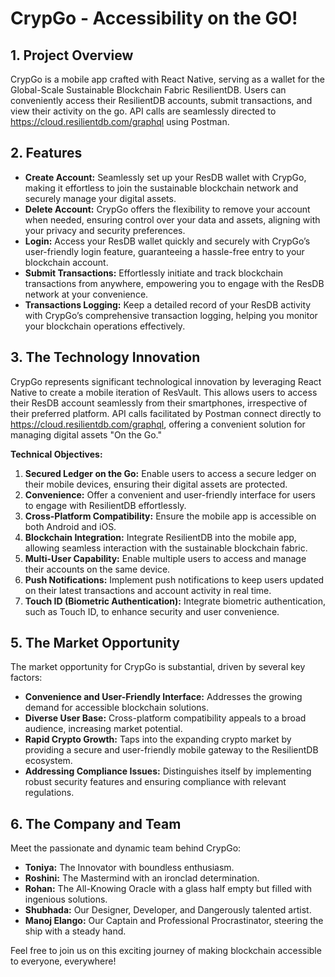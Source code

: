 # CrypGo - Accessibility on the GO!

## 1. Project Overview
CrypGo is a mobile app crafted with React Native, serving as a wallet for the Global-Scale Sustainable Blockchain Fabric ResilientDB. Users can conveniently access their ResilientDB accounts, submit transactions, and view their activity on the go. API calls are seamlessly directed to https://cloud.resilientdb.com/graphql using Postman.

## 2. Features
- **Create Account:** Seamlessly set up your ResDB wallet with CrypGo, making it effortless to join the sustainable blockchain network and securely manage your digital assets.
- **Delete Account:** CrypGo offers the flexibility to remove your account when needed, ensuring control over your data and assets, aligning with your privacy and security preferences.
- **Login:** Access your ResDB wallet quickly and securely with CrypGo’s user-friendly login feature, guaranteeing a hassle-free entry to your blockchain account.
- **Submit Transactions:** Effortlessly initiate and track blockchain transactions from anywhere, empowering you to engage with the ResDB network at your convenience.
- **Transactions Logging:** Keep a detailed record of your ResDB activity with CrypGo’s comprehensive transaction logging, helping you monitor your blockchain operations effectively.

## 3. The Technology Innovation
CrypGo represents significant technological innovation by leveraging React Native to create a mobile iteration of ResVault. This allows users to access their ResDB account seamlessly from their smartphones, irrespective of their preferred platform. API calls facilitated by Postman connect directly to https://cloud.resilientdb.com/graphql, offering a convenient solution for managing digital assets "On the Go."

**Technical Objectives:**
1. **Secured Ledger on the Go:** Enable users to access a secure ledger on their mobile devices, ensuring their digital assets are protected.
2. **Convenience:** Offer a convenient and user-friendly interface for users to engage with ResilientDB effortlessly.
3. **Cross-Platform Compatibility:** Ensure the mobile app is accessible on both Android and iOS.
4. **Blockchain Integration:** Integrate ResilientDB into the mobile app, allowing seamless interaction with the sustainable blockchain fabric.
5. **Multi-User Capability:** Enable multiple users to access and manage their accounts on the same device.
6. **Push Notifications:** Implement push notifications to keep users updated on their latest transactions and account activity in real time.
7. **Touch ID (Biometric Authentication):** Integrate biometric authentication, such as Touch ID, to enhance security and user convenience.

## 5. The Market Opportunity
The market opportunity for CrypGo is substantial, driven by several key factors:
- **Convenience and User-Friendly Interface:** Addresses the growing demand for accessible blockchain solutions.
- **Diverse User Base:** Cross-platform compatibility appeals to a broad audience, increasing market potential.
- **Rapid Crypto Growth:** Taps into the expanding crypto market by providing a secure and user-friendly mobile gateway to the ResilientDB ecosystem.
- **Addressing Compliance Issues:** Distinguishes itself by implementing robust security features and ensuring compliance with relevant regulations.

## 6. The Company and Team
Meet the passionate and dynamic team behind CrypGo:
- **Toniya:** The Innovator with boundless enthusiasm.
- **Roshini:** The Mastermind with an ironclad determination.
- **Rohan:** The All-Knowing Oracle with a glass half empty but filled with ingenious solutions.
- **Shubhada:** Our Designer, Developer, and Dangerously talented artist.
- **Manoj Elango:** Our Captain and Professional Procrastinator, steering the ship with a steady hand.

Feel free to join us on this exciting journey of making blockchain accessible to everyone, everywhere!
